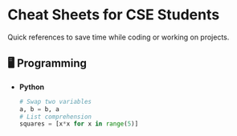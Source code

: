 # Cheat Sheets for CSE Students

Quick references to save time while coding or working on projects.

## 🖥 Programming
- **Python**
  ```python
  # Swap two variables
  a, b = b, a
  # List comprehension
  squares = [x*x for x in range(5)]

